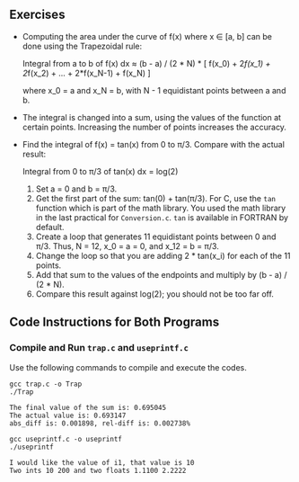 ## Exercises

- Computing the area under the curve of f(x) where x ∈ [a, b] can be done using the Trapezoidal rule:

  Integral from a to b of f(x) dx ≈ (b - a) / (2 * N) * [ f(x_0) + 2*f(x_1) + 2*f(x_2) + ... + 2*f(x_N-1) + f(x_N) ]

  where x_0 = a and x_N = b, with N - 1 equidistant points between a and b.

- The integral is changed into a sum, using the values of the function at certain points. Increasing the number of points increases the accuracy.

- Find the integral of f(x) = tan(x) from 0 to π/3. Compare with the actual result:

  Integral from 0 to π/3 of tan(x) dx = log(2)

  1. Set a = 0 and b = π/3.
  2. Get the first part of the sum: tan(0) + tan(π/3). For C, use the `tan` function which is part of the math library. You used the math library in the last practical for `Conversion.c`. `tan` is available in FORTRAN by default.
  3. Create a loop that generates 11 equidistant points between 0 and π/3. Thus, N = 12, x_0 = a = 0, and x_12 = b = π/3.
  4. Change the loop so that you are adding 2 * tan(x_i) for each of the 11 points.
  5. Add that sum to the values of the endpoints and multiply by (b - a) / (2 * N).
  6. Compare this result against log(2); you should not be too far off.
## Code Instructions for Both Programs

### Compile and Run `trap.c` and `useprintf.c`
Use the following commands to compile and execute the codes.

```{bash}
gcc trap.c -o Trap
./Trap
```
```
The final value of the sum is: 0.695045
The actual value is: 0.693147
abs_diff is: 0.001898, rel-diff is: 0.002738%   
```

```{bash}
gcc useprintf.c -o useprintf
./useprintf
```
```
I would like the value of i1, that value is 10
Two ints 10 200 and two floats 1.1100 2.2222
```






